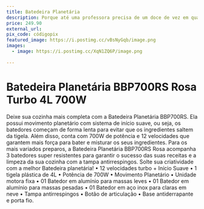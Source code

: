 ```yaml
---
title: Batedeira Planetária
description: Porque até uma professora precisa de um doce de vez em quando! Esse presente seria minha ajudante na cozinha para descontrair. Prometemos usar essa batedeira planetária para fazer bolos incríveis para nossas tardes de café, biscoitos para as visitas e massas que possam nos alimentar em futuras ‘crises culinárias’. Afinal, nada diz ‘casal feliz’ como um bolo bem fofinho – e a batedeira planetária vai garantir isso! Ajude-nos a conquistar o título de ‘melhores anfitriões da vizinhança’!
price: 249.90
external_url: 
pix_code: códigopix
featured_image: https://i.postimg.cc/vBsNyGqb/image.png
images:
  - image: https://i.postimg.cc/XqN1ZQ6P/image.png
   
---
```

# Batedeira Planetária BBP700RS Rosa Turbo 4L 700W
Deixe sua cozinha mais completa com a Batedeira Planetária BBP700RS. Ela possui movimento planetário com sistema de início suave, ou seja, os batedores começam de forma lenta para evitar que os ingredientes saltem da tigela. 
Além disso, conta com 700W de potência e 12 velocidades que garantem mais força para bater e misturar os seus ingredientes.
Para os mais variados preparos, a Batedeira Planetária BBP700RS Rosa acompanha 3 batedores super resistentes para garantir o sucesso das suas receitas e a limpeza da sua cozinha com a tampa antirrespingos.
Solte sua criatividade com a melhor Batedeira planetária!
•	12 velocidades turbo + Início Suave
•	1 tigela plástica de 4L
•	Potência de 700W
•	Movimento Planetário
•	Unidade motora fixa
•	01 Batedor em alumínio para massas leves
•	01 Batedor em alumínio para massas pesadas
•	01 Batedor em aço inox para claras em neve
•	Tampa antirrespingos
•	Botão de articulação
•	Base antiderrapante e porta fio.
